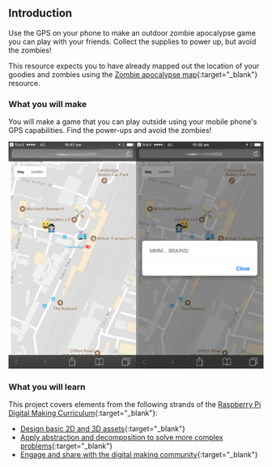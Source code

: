 ## Introduction

Use the GPS on your phone to make an outdoor zombie apocalypse game you can play with your friends. Collect the supplies to power up, but avoid the zombies!

This resource expects you to have already mapped out the location of your goodies and zombies using the [Zombie apocalypse map](https://projects.raspberrypi.org/en/projects/zombie-apocalypse-map){:target="_blank"} resource.

### What you will make

You will make a game that you can play outside using your mobile phone's GPS capabilities. Find the power-ups and avoid the zombies!

![Example game](images/example-game.png)

### What you will learn

This project covers elements from the following strands of the [Raspberry Pi Digital Making Curriculum](http://rpf.io/curriculum){:target="_blank"}:

+ [Design basic 2D and 3D assets](https://curriculum.raspberrypi.org/design/creator/){:target="_blank"}
+ [Apply abstraction and decomposition to solve more complex problems](https://curriculum.raspberrypi.org/programming/developer/){:target="_blank"}
+ [Engage and share with the digital making community](https://curriculum.raspberrypi.org/community-and-sharing/creator/){:target="_blank"}
